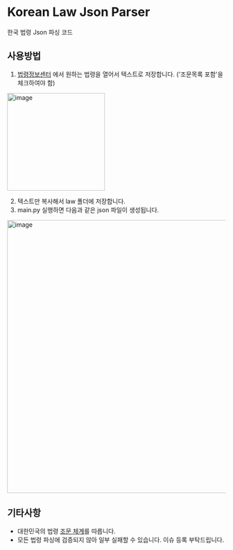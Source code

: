 # Korean Law Json Parser
한국 법령 Json 파싱 코드

## 사용방법
1. [법령정보센터](https://www.law.go.kr) 에서 원하는 법령을 열어서 텍스트로 저장합니다. ('조문목록 포함'을 체크하여야 함)

<img width="225" alt="image" src="https://user-images.githubusercontent.com/43233543/221195617-9f78a6f0-3612-4819-aa7b-9c24ae95fce6.png">

2. 텍스트만 복사해서 law 폴더에 저장합니다.
3. main.py 실행하면 다음과 같은 json 파일이 생성됩니다.

<img width="630" alt="image" src="https://user-images.githubusercontent.com/43233543/221196051-88cb44e6-eaec-430e-bcf7-9710262908b5.png">

## 기타사항

* 대한민국의 법령 [조문 체계](https://elaw.klri.re.kr/kor_service/lawsystem.do)를 따릅니다.
* 모든 법령 파싱에 검증되지 않아 일부 실패할 수 있습니다. 이슈 등록 부탁드립니다.
